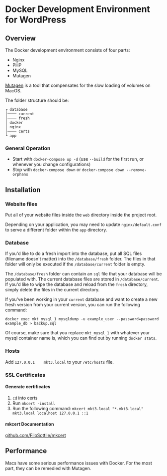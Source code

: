 # Docker Development Environment for WordPress

## Overview
The Docker development environment consists of four parts:
 - Nginx
 - PHP
 - MySQL
 - Mutagen

[Mutagen](https://mutagen.io/) is a tool that compensates for the slow loading
of volumes on MacOS.

The folder structure should be:

```
┌ database
│──── current
│──── fresh
│ docker
│ nginx
│──── certs
└ app
```

### General Operation
 - Start with `docker-compose up -d` (use `--build` for the first run, or
   whenever you change configurations)
 - Stop with `docker-compose down` or `docker-compose down --remove-orphans`

## Installation

### Website files
Put all of your website files inside the `web` directory inside the project
root.

Depending on your application, you may need to update `nginx/default.conf` to
serve a different folder within the `app` directory.

### Database

If you'd like to do a fresh import into the database, put all SQL files
(filename doesn't matter) into the `/database/fresh` folder. The files in that
folder will only be executed if the `/database/current` folder is empty.

The `/database/fresh` folder can contain an `sql` file that your database will
be populated with. The current database files are stored in `/database/current`.
If you'd like to wipe the database and reload from the `fresh` directory, simply
delete the files in the current directory.

If you've been working in your `current` database and want to create a new fresh
version from your current version, you can run the following command:

`docker exec mkt_mysql_1 mysqldump -u example_user --password=password example_db > backup.sql`

Of course, make sure that you replace `mkt_mysql_1` with whatever your mysql
container name is, which you can find out by running `docker stats`.

### Hosts
Add `127.0.0.1    mkt3.local` to your `/etc/hosts` file.

### SSL Certificates

#### Generate certificates
1. `cd` into certs
2. Run `mkcert -install`
3. Run the following command: `mkcert mkt3.local "*.mkt3.local" mkt3.local
localhost 127.0.0.1 ::1`

#### mkcert Documentation
[github.com/FiloSottile/mkcert](https://github.com/FiloSottile/mkcert)

## Performance
Macs have some serious performance issues with Docker. For the most part, they
can be remedied with Mutagen.
